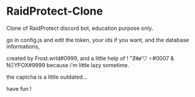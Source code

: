 # RaidProtect-Clone
Clone of RaidProtect discord bot, education purpose only.


go in config.js and edit the token, your ids if you want, and the database informations,

created by Frost.wrld#0999, and a little help of ! "Ƶɨłø'⛉ ♆#0007 & NΞYFOX#9999 because i'm little lazy sometime.

the captcha is a little outdated...

have fun !

